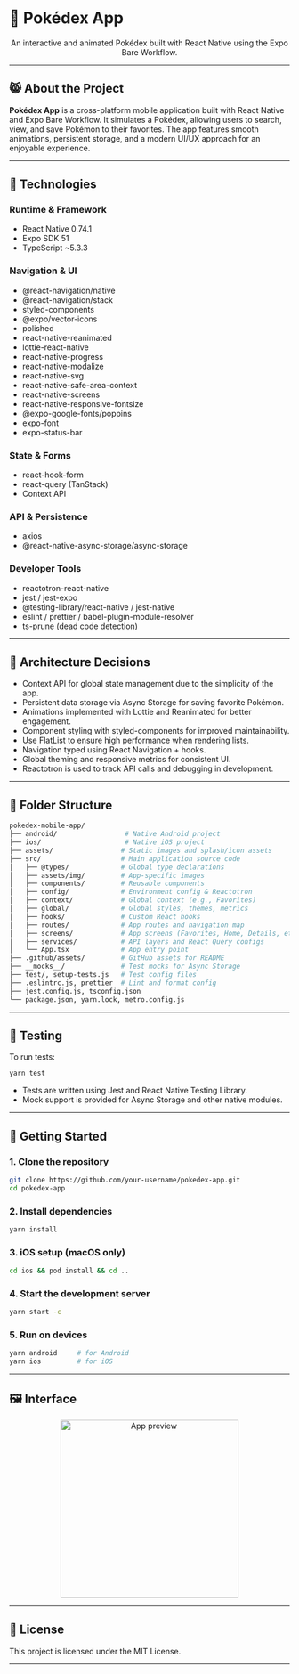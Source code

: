 # 📱 Pokédex App

<p align="center">An interactive and animated Pokédex built with React Native using the Expo Bare Workflow.</p>

---

## 😸 About the Project

**Pokédex App** is a cross-platform mobile application built with React Native and Expo Bare Workflow. It simulates a Pokédex, allowing users to search, view, and save Pokémon to their favorites. The app features smooth animations, persistent storage, and a modern UI/UX approach for an enjoyable experience.

---

## 🧰 Technologies

### Runtime & Framework
- React Native 0.74.1
- Expo SDK 51
- TypeScript ~5.3.3

### Navigation & UI
- @react-navigation/native
- @react-navigation/stack
- styled-components
- @expo/vector-icons
- polished
- react-native-reanimated
- lottie-react-native
- react-native-progress
- react-native-modalize
- react-native-svg
- react-native-safe-area-context
- react-native-screens
- react-native-responsive-fontsize
- @expo-google-fonts/poppins
- expo-font
- expo-status-bar

### State & Forms
- react-hook-form
- react-query (TanStack)
- Context API

### API & Persistence
- axios
- @react-native-async-storage/async-storage

### Developer Tools
- reactotron-react-native
- jest / jest-expo
- @testing-library/react-native / jest-native
- eslint / prettier / babel-plugin-module-resolver
- ts-prune (dead code detection)

---

## 🧠 Architecture Decisions

- Context API for global state management due to the simplicity of the app.
- Persistent data storage via Async Storage for saving favorite Pokémon.
- Animations implemented with Lottie and Reanimated for better engagement.
- Component styling with styled-components for improved maintainability.
- Use FlatList to ensure high performance when rendering lists.
- Navigation typed using React Navigation + hooks.
- Global theming and responsive metrics for consistent UI.
- Reactotron is used to track API calls and debugging in development.

---

## 📂 Folder Structure

```bash
pokedex-mobile-app/
├── android/                 # Native Android project
├── ios/                     # Native iOS project
├── assets/                 # Static images and splash/icon assets
├── src/                    # Main application source code
│   ├── @types/             # Global type declarations
│   ├── assets/img/         # App-specific images
│   ├── components/         # Reusable components
│   ├── config/             # Environment config & Reactotron
│   ├── context/            # Global context (e.g., Favorites)
│   ├── global/             # Global styles, themes, metrics
│   ├── hooks/              # Custom React hooks
│   ├── routes/             # App routes and navigation map
│   ├── screens/            # App screens (Favorites, Home, Details, etc)
│   ├── services/           # API layers and React Query configs
│   └── App.tsx             # App entry point
├── .github/assets/         # GitHub assets for README
├── __mocks__/              # Test mocks for Async Storage
├── test/, setup-tests.js   # Test config files
├── .eslintrc.js, prettier  # Lint and format config
├── jest.config.js, tsconfig.json
└── package.json, yarn.lock, metro.config.js
```

---

## 🧪 Testing

To run tests:
```bash
yarn test
```

- Tests are written using Jest and React Native Testing Library.
- Mock support is provided for Async Storage and other native modules.

---

## 🚀 Getting Started

### 1. Clone the repository
```bash
git clone https://github.com/your-username/pokedex-app.git
cd pokedex-app
```

### 2. Install dependencies
```bash
yarn install 
```

### 3. iOS setup (macOS only)
```bash
cd ios && pod install && cd ..
```

### 4. Start the development server
```bash
yarn start -c
```

### 5. Run on devices
```bash
yarn android     # for Android
yarn ios         # for iOS
```

---

## 🖼 Interface

<p align="center">
  <img src=".github/assets/app.gif" width="320" alt="App preview"/>
</p>

---

## 📄 License

This project is licensed under the MIT License.

---



